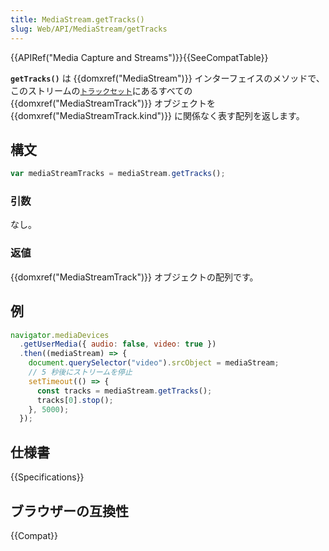 ```yaml
---
title: MediaStream.getTracks()
slug: Web/API/MediaStream/getTracks
---
```


{{APIRef("Media Capture and Streams")}}{{SeeCompatTable}}

**`getTracks()`** は {{domxref("MediaStream")}} インターフェイスのメソッドで、このストリームの[`トラックセット`](https://www.w3.org/TR/mediacapture-streams/#track-set)にあるすべての {{domxref("MediaStreamTrack")}} オブジェクトを {{domxref("MediaStreamTrack.kind")}} に関係なく表す配列を返します。

## 構文

```js
var mediaStreamTracks = mediaStream.getTracks();
```

### 引数

なし。

### 返値

{{domxref("MediaStreamTrack")}} オブジェクトの配列です。

## 例

```js
navigator.mediaDevices
  .getUserMedia({ audio: false, video: true })
  .then((mediaStream) => {
    document.querySelector("video").srcObject = mediaStream;
    // 5 秒後にストリームを停止
    setTimeout(() => {
      const tracks = mediaStream.getTracks();
      tracks[0].stop();
    }, 5000);
  });
```

## 仕様書

{{Specifications}}

## ブラウザーの互換性

{{Compat}}
